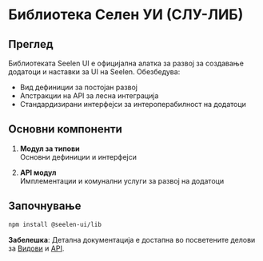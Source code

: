 # **Библиотека Селен УИ (СЛУ-ЛИБ)**

## Преглед

Библиотеката Seelen UI е официјална алатка за развој за создавање додатоци и
наставки за UI на Seelen. Обезбедува:

- Вид дефиниции за постојан развој
- Апстракции на API за лесна интеграција
- Стандардизирани интерфејси за интероперабилност на додатоци

## Основни компоненти

1. **Модул за типови**\
   Основни дефиниции и интерфејси

2. **API модул**\
   Имплементации и комунални услуги за развој на додатоци

## Започнување

```bash
npm install @seelen-ui/lib
```

**Забелешка**: Детална документација е достапна во посветените делови за
[Видови](./library-types) и [API](./library-api).

